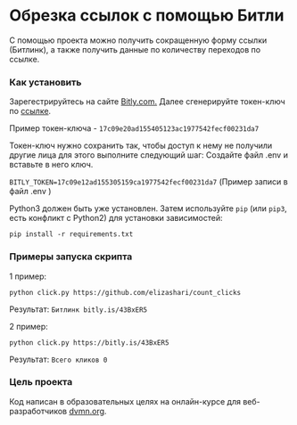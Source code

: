 # Обрезка ссылок с помощью Битли

С помощью проекта можно получить сокращенную форму ссылки (Битлинк), а также получить данные по количеству переходов по ссылке.

### Как установить
Зарегестрируйтесь на сайте [Bitly.com.](https://app.bitly.com/)
Далее cгенерируйте токен-ключ по [ссылке](https://app.bitly.com/settings/api/).

Пример токен-ключа - `17c09e20ad155405123ac1977542fecf00231da7`

Токен-ключ нужно сохранить так, чтобы доступ к нему не получили другие лица для этого выполните следующий шаг:
Создайте файл .env и вставьте в него ключ.

`BITLY_TOKEN=17c09e12ad155305159ca1977542fecf00231da7` 
(Пример записи в файл .env )

Python3 должен быть уже установлен. 
Затем используйте `pip` (или `pip3`, есть конфликт с Python2) для установки зависимостей:
```
pip install -r requirements.txt
```

### Примеры запуска скрипта
1 пример:
```
python click.py https://github.com/elizashari/count_clicks
```
Результат:
`Битлинк bitly.is/43BxER5`

2 пример:
```
python click.py https://bitly.is/43BxER5 
```

Результат:
`Всего кликов 0`

### Цель проекта

Код написан в образовательных целях на онлайн-курсе для веб-разработчиков [dvmn.org](https://dvmn.org/).
